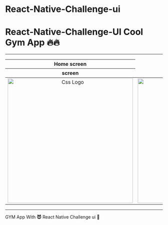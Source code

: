 # React-Native-Challenge-ui
<h1>React-Native-Challenge-UI Cool Gym App  🔥🔥  </h1>
<hr>



<table>
<thead>
<tr>
<th align="center">Home screen</th>
</tr>
  <tr>
<th align="center">screen</th>
</tr>
</thead>
<tbody>
<tr>
  
<td align="center">
  <a target="_blank" rel="" href="https://user-images.githubusercontent.com/69757558/135574049-4fb789fe-096e-48f8-a4a4-bbac493a79a7.png">
        <img src="https://user-images.githubusercontent.com/69757558/135574049-4fb789fe-096e-48f8-a4a4-bbac493a79a7.png" alt="Css Logo" with="200" height="400"/>
  </a></td> 
  <td align="center">
  <a target="_blank" rel="" href="https://user-images.githubusercontent.com/69757558/135573853-7906c30e-32e7-48a2-b5bb-9673592ce68f.png">
        <img src="https://user-images.githubusercontent.com/69757558/135573853-7906c30e-32e7-48a2-b5bb-9673592ce68f.png" alt="Css Logo" with="400" height="400"/>
  </a></td> 
</tr>
</tbody>
</table>

<hr>

GYM App With __😈__ React Native Challenge ui 🚀

